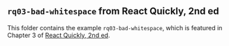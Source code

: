 ## `rq03-bad-whitespace` from React Quickly, 2nd ed

This folder contains the example `rq03-bad-whitespace`, which is featured in Chapter 3 of [React Quickly, 2nd ed](https://reactquickly.dev).
